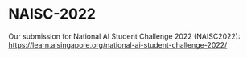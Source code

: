 # NAISC-2022
Our submission for National AI Student Challenge 2022 (NAISC2022): https://learn.aisingapore.org/national-ai-student-challenge-2022/
